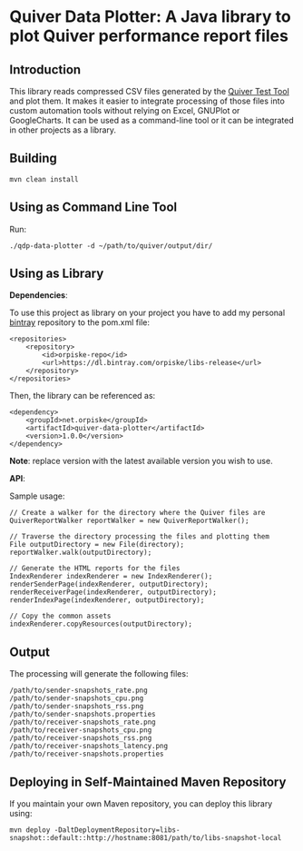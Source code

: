 Quiver Data Plotter: A Java library to plot Quiver performance report files
============


Introduction
----

This library reads compressed CSV files generated by the [Quiver Test Tool](https://github.com/ssorj/quiver/) and plot them. It makes it
easier to integrate processing of those files into custom automation tools without relying on Excel, GNUPlot or
GoogleCharts.
It can be used as a command-line tool or it can be integrated in other projects as a library.


Building
----

```
mvn clean install
```



Using as Command Line Tool
----

Run:

```
./qdp-data-plotter -d ~/path/to/quiver/output/dir/
```

Using as Library
----

**Dependencies**:

To use this project as library on your project you have to add my personal 
[bintray](https://bintray.com/orpiske/libs-release/) repository to the pom.xml
file:

```
<repositories>
    <repository>
        <id>orpiske-repo</id>
        <url>https://dl.bintray.com/orpiske/libs-release</url>
    </repository>
</repositories>
```

Then, the library can be referenced as: 
```
<dependency>
    <groupId>net.orpiske</groupId>
    <artifactId>quiver-data-plotter</artifactId>
    <version>1.0.0</version>
</dependency>
```

**Note**: replace version with the latest available version you wish to use.

**API**:

Sample usage:

```
// Create a walker for the directory where the Quiver files are
QuiverReportWalker reportWalker = new QuiverReportWalker();

// Traverse the directory processing the files and plotting them
File outputDirectory = new File(directory);
reportWalker.walk(outputDirectory);

// Generate the HTML reports for the files
IndexRenderer indexRenderer = new IndexRenderer();
renderSenderPage(indexRenderer, outputDirectory);
renderReceiverPage(indexRenderer, outputDirectory);
renderIndexPage(indexRenderer, outputDirectory);

// Copy the common assets
indexRenderer.copyResources(outputDirectory);
```

Output
----

The processing will generate the following files: 

```
/path/to/sender-snapshots_rate.png
/path/to/sender-snapshots_cpu.png
/path/to/sender-snapshots_rss.png
/path/to/sender-snapshots.properties
/path/to/receiver-snapshots_rate.png
/path/to/receiver-snapshots_cpu.png
/path/to/receiver-snapshots_rss.png
/path/to/receiver-snapshots_latency.png
/path/to/receiver-snapshots.properties
```

Deploying in Self-Maintained Maven Repository
----

If you maintain your own Maven repository, you can deploy this library using:

```
mvn deploy -DaltDeploymentRepository=libs-snapshot::default::http://hostname:8081/path/to/libs-snapshot-local
```
